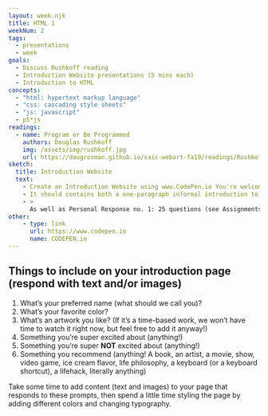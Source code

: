 ```yaml
---
layout: week.njk
title: HTML 1
weekNum: 2 
tags:
  - presentations
  - week
goals:
  - Discuss Rushkoff reading
  - Introduction Website presentations (5 mins each)
  - Introduction to HTML
concepts:
  - "html: hypertext markup language"
  - "css: cascading style sheets"
  - "js: javascript"
  - p5*js
readings: 
  - name: Program or Be Programmed
    authors: Douglas Rushkoff
    img: /assets/img/rushkoff.jpg
    url: https://dougrosman.github.io/saic-webart-fa19/readings/Rushkoff-Program_or_be_Programmed.pdf
sketch:
  title: Introduction Website
  text:
    - Create an Introduction Website using www.CodePen.io You're welcome to experiment with CSS and images as well.
    - It should contains both a one-paragraph informal introduction to yourself  
    - > 
      As well as Personal Response no. 1: 25 questions (see Assignments tab). 
other:
    - type: link
      url: https://www.codepen.io
      name: CODEPEN.io
---
```


## Things to include on your introduction page (respond with text and/or images)

1. What’s your preferred name (what should we call you)?
2. What’s your favorite color?
3. What’s an artwork you like? (If it’s a time-based work, we won’t have time to watch it right now, but feel free to add it anyway!)
4. Something you’re super excited about (anything!)
5. Something you’re super **NOT** excited about (anything!)
6. Something you recommend (anything! A book, an artist, a movie, show, video game, ice cream flavor, life philosophy, a keyboard (or a keyboard shortcut), a lifehack, literally anything)

Take some time to add content (text and images) to your page that responds to these prompts, then spend a little time styling the page by adding different colors and changing typography.
